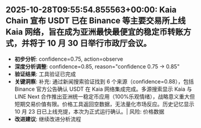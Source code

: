 
## 2025-10-28T09:55:54.855563+00:00: Kaia Chain 宣布 USDT 已在 Binance 等主要交易所上线 Kaia 网络，旨在成为亚洲最快最便宜的稳定币转账方式，并将于 10 月 30 日举行市政厅会议。
- **初步分析**: confidence=0.75, action=observe
- **深度分析调整**: confidence=0.85, reason="confidence 0.75 → 0.85"
- **验证结果**: 工具验证已完成
- **关键洞察**: 补充: 通过新闻搜索验证找到 6 个来源（confidence=0.88），包括 Binance 官方公告确认 USDT 在 Kaia 网络集成完成。多源搜索显示 Kaia 与 LINE Next 合作推出亚洲统一稳定币应用（100%乐观情绪），战略意义重大但短期交易价值有限。价格工具返回空数据，无法量化市场反应。历史记忆显示 10 月 23 日已上线充提，本次为正式运行确认。| 风险: 价格数据
- **改进建议**: 继续改进分析流程

